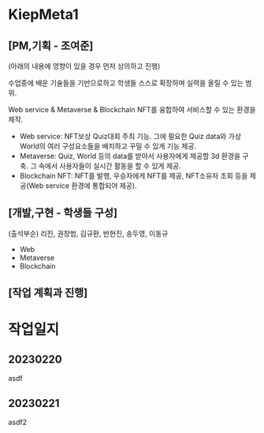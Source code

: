 # KiepMeta1

## [PM,기획 - 조여준]
 
 (아래의 내용에 영향이 있을 경우 먼저 상의하고 진행)
 
 수업중에 배운 기술들을 기반으로하고 학생들 스스로 확장하며 실력을 올릴 수 있는 범위.
 
 Web service & Metaverse & Blockchain NFT를 융합하여 서비스할 수 있는 환경을 제작.
- Web service: NFT보상 Quiz대회 주최 기능. 그에 필요한 Quiz data와  가상World의 여러 구성요소들을 배치하고 꾸밀 수 있게 기능 제공.
- Metaverse: Quiz, World 등의 data를 받아서 사용자에게 제공할 3d 환경을 구축. 그 속에서 사용자들이 실시간 활동을 할 수 있게 제공.
- Blockchain NFT: NFT를 발행, 우승자에게 NFT를 제공, NFT소유자 조회 등을 제공(Web service 환경에 통합되어 제공).
 
 
## [개발,구현 - 학생들 구성]
 (출석부순) 리진, 권창범, 김규환, 반현진, 송두영, 이동규
- Web
- Metaverse
- Blockchain

## [작업 계획과 진행]

# 작업일지

## 20230220
asdf
## 20230221
asdf2
